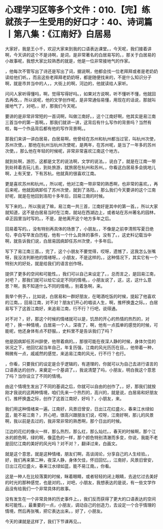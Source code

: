 # 心理学习区等多个文件：010.【完】练就孩子一生受用的好口才：40、诗词篇丨第八集：《江南好》白居易

大家好，我是王小千，欢迎大家来到我的口语表达课堂。，今天呢，我们接着讲啊，今天讲的这个不是诗啊，是词，是非常著名的白居易写的。，那关于白居易的小故事呢，我想大家比较熟悉的就是，他是一位非常接地气的作家。

，他每次不管写出了诗还是写出了词，据说啊，他都会找一位老拜拜或者是老奶奶读给他们听。，而且这些老拜拜老奶奶呀，都是随便找来的，不是什么知识分子啊，就是市井当中的人，，大街上的啊，河边的，他就读给人家听。

问问人家听得懂吗，啊，觉得写得好吗。，如果对方说啊，听不懂听不懂，他就回去再改。，所以说呢，他的文学创作呢，是非常通俗易懂，用现在的话说，那就叫接地气了，对吧。，好，那我们今天呢。

要讲的是非常非常短的一首词啊，叫做江南好。，这个江南好啊，他其实是易江南三首当中的第一首啊。，那我们就讲一讲，这背后有什么写作的背景吗？当然有啦，每一个作品背后都有他的写作背景啊。。

那我们来讲一讲白居易，白居易啊，他曾经在苏州和杭州都当过官，叫杭州次使，苏州次使。，那他在杭州当杭州次使呢，是两年，在苏州呢，是当了一年多的苏州次使。，那么他在年轻的时候呢，非常非常喜欢江南这个地方。

就到处啊，游历，这都是文艺的说法啊，文学的说法。，说白了，就是在江南一带到处转着去玩儿去，到处旅游，就旅居在杭州和苏州。，你看这白居易多会挑地儿啊，上有天堂，下有苏杭，他就真的很喜欢江南。

更是喜欢苏州和杭州。，所以呢，他对江南一带非常的熟悉啊，也非常的喜欢。，再后来呢，他就因病卸任了苏州次使，就到了洛阳。，那么我们今天要讲的这个江南好呢，就是在他回到洛阳十多年后，回易江南的时候。

写下来的。，所以我说了嘛，易江南一共三首，江南好是其中的第一首。，所以大家就知道，这不是白居易当时在江南，就站在西湖边上，或者站在苏州著名的园林，卓正园里当时写的。，不是，是他离开这个地方多年之后。

回易着写的。，没有特别再具体的场景了，小朋友。，不像是之前李清照写夏日绝句，李白写早发白历程，他有一个什么具体的事件，没有了。，这史料记载当中啊，就告诉我们说，白居易因病卸任苏州次使，十多年后。

写下了易江南三首。，完了，这个小朋友不要觉得，哎呀，遗憾了，这我怎么张嘴呀，我没法判断他的情绪呀。，小朋友，不是这样的。，这种情况下，其实它有一个特别大的好处，就是给我们的语言创作呀。

提供了更多的空间和可能性。，我们可以自己来设定了。，总而言之，是回易江南，对吧？，那我们就可以给它设定不同的情境。，小朋友说了，这，这，这什么意思？啊，我不知道什么不同的情境。，别着急啊，来。

我举个例子。，比如说，白居易和一群好朋友，在喝酒吃饭的时候，提起了他喜欢的江南。，回易江南，对不对？朋友们开心的唱谈人生，啊，推杯换盏之际。，白居易写下了这首江南好，来追易江南，行不行？行吧，说得通。

对不对？，好，那这个时候的情绪就可以是，饥昂的开心的热情的热烈的，对吧？，换一种情境，白居易一个人，深夜了，啊，他有一点孤单的感觉的时候，可能呢，他还身体有点不舒服。，史料里不是告诉我们了吗？

他是因病卸任苏州辞使，他带着病的。，那很可能在夜深人静的时候，身体欠佳的状况之下，他回忆起当年自己，年复历强，江南的风光历历在目。，他带着一种，稍微有一点，戚戚然的感觉，来追易江南的风光，行不行？也行。

，你看，只要我们的设定是合乎逻辑的，有道理的，你就可以为自己去进行语言的口语表达的创作，来奠定一个基调了。，我说清楚了吗，小朋友，明白我这个意思了吗？当你设立了不同的情境。

由这个情境生发出了不同的基调之后，你就可以自由的创作了。，好，那我们就按刚才我说的这两种情境，咱们先来一个热烈的，高兴的，就是说，白居易和好朋友们，推杯换盏之际，创作了这首江南好，好吗？，小朋友，来。

我们用这种情绪来一遍。江南好，风景旧曾安，日出江花红盛火，春来江水绿如蓝，能不易江南？，开心吧，很高兴跟朋友们说，哎呀，江南好啊，那儿的风景啊，我以前是去过的，我非常非常的熟悉啊，那个日出的时候。

江边的花红的像火一样，那么热烈，那么红，那么灿烂。，春天的时候啊，那个江水的颜色啊，绿的啊，像蓝色的一样，那个颜色特别清澈而多变，你说，我能不老是回忆江南的美好的风光吗？对不对？，翻译过来，白画文。

就是这个意思，就是这种情绪，朋友们啊，高谈阔论，分享自己的人生经验。，好，我们再来第二种，夜深人静，身体欠佳，怀旧回忆。，江南好，风景旧曾安，日出江花红盛火，春来江水绿如蓝，能不易江南。，你看。

这是一种人在比较落寞的时候，眯着眼睛，或者轻轻的闭上眼睛，去追忆过去美好的时光的那种感觉，也是对的。，对吧，小朋友，我想表达的是说，有一些文学作品没有给我们一个非常具体的故事。

没有发生在一个非常具体的历史事件上。，我们反而获得了更大的口语表达的空间和可能性。，最重要的一点，小朋友，调动自己的创造力，去设定一个合乎情理的情境，然后再张嘴，把它表达出来。，好了，小朋友。

今天的课就是这样了，我们下节课再见。。